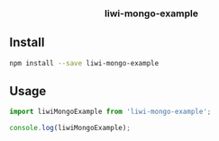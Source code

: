 <h3 align="center">
  liwi-mongo-example
</h3>

<p align="center">
</p>

## Install

```bash
npm install --save liwi-mongo-example
```

## Usage

```js
import liwiMongoExample from 'liwi-mongo-example';

console.log(liwiMongoExample);
```
